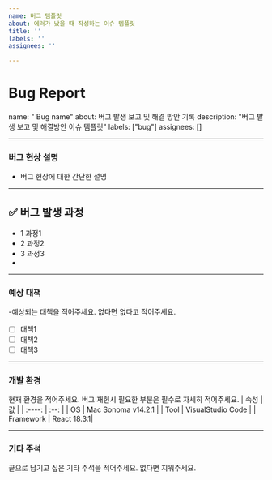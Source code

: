 ```yaml
---
name: 버그 템플릿
about: 에러가 났을 때 작성하는 이슈 템플릿
title: ''
labels: ''
assignees: ''

---
```


# Bug Report
name: " Bug name"
about: 버그 발생 보고 및 해결 방안 기록
description: "버그 발생 보고 및 해결방안 이슈 템플릿"
labels: ["bug"]
assignees: []

---

### 버그 현상 설명
- 버그 현상에 대한 간단한 설명

---

## ✅ 버그 발생 과정
- 1 과정1
- 2 과정2
- 3 과정3
- 
---

### 예상 대책
-예상되는 대책을 적어주세요. 없다면 없다고 적어주세요.
- [ ] 대책1
- [ ] 대책2
- [ ] 대책3

---

### 개발 환경
 현재 환경을 적어주세요. 버그 재현시 필요한 부분은 필수로 자세히 적어주세요. 
| 속성 | 값 |
| :----: | :--: |
| OS | Mac <span>Sonoma v14.2.1</span> |
| Tool | VisualStudio Code |
| Framework | React 18.3.1|


---

### 기타 주석
끝으로 남기고 싶은 기타 주석을 적어주세요. 없다면 지워주세요.
